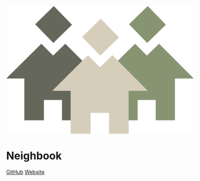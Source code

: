 <!-- _coverpage.md -->

![logo](_media/Logo.svg)

# Neighbook

[GitHub](https://github.com/UTBM-FISA-TutoredProject)
[Website]()